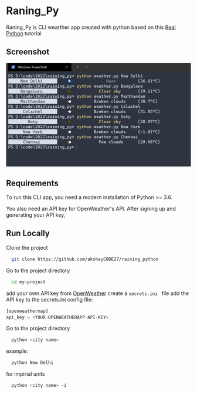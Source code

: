 
# Raning_Py

Raning_Py is CLI wearther app created with python based on this [Real Python](https://realpython.com/build-a-python-weather-app-cli)
tutorial 


## Screenshot

![App Screenshot](https://github.com/akshayCODE27/blob_files/blob/main/raining_py/screenshots/Screenshot.png?raw=true)


## Requirements
To run this CLI app, you need a modern installation of Python >= 3.6.

You also need an API key for OpenWeather's API. After signing up and generating your API key,

## Run Locally

Clone the project

```bash
  git clone https://github.com/akshayCODE27/raining_python
```

Go to the project directory

```bash
  cd my-project
```
add your own API key from [OpenWeather](https://home.openweathermap.org/api_keys) 
create a  ```secrets.ini ``` file
add the API key to the secrets.ini config file:
```python
[openweathermap]
api_key = <YOUR-OPENWEATHERAPP-API-KEY>
```
Go to the project directory

```bash
  python <city name>
```
example:

```bash
  python New Delhi
```

for impirial units

```bash
  python <city name> -i
```

